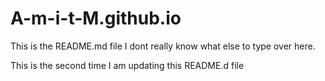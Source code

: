 # A-m-i-t-M.github.io
This is the README.md file
I dont really know what else to type over here.

This is the second time I am updating this README.d file
